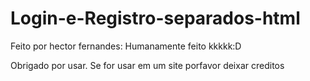 # Login-e-Registro-separados-html

Feito por hector fernandes: Humanamente feito  kkkkk:D

Obrigado por usar. Se for usar em um site porfavor deixar creditos
